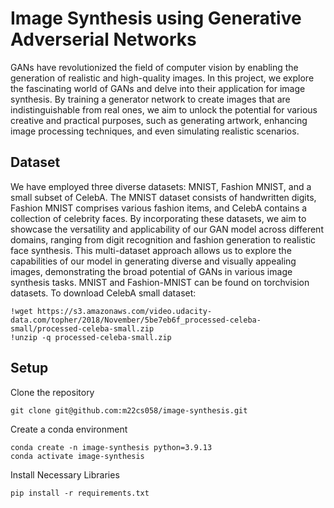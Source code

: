 # Image Synthesis using Generative Adverserial Networks

GANs have revolutionized the field of computer vision by enabling the generation of realistic and high-quality images. In this project, we explore the fascinating world of GANs and delve into their application for image synthesis. By training a generator network to create images that are indistinguishable from real ones, we aim to unlock the potential for various creative and practical purposes, such as generating artwork, enhancing image processing techniques, and even simulating realistic scenarios.

## Dataset
We have employed three diverse datasets: MNIST, Fashion MNIST, and a small subset of CelebA. The MNIST dataset consists of handwritten digits, Fashion MNIST comprises various fashion items, and CelebA contains a collection of celebrity faces. By incorporating these datasets, we aim to showcase the versatility and applicability of our GAN model across different domains, ranging from digit recognition and fashion generation to realistic face synthesis. This multi-dataset approach allows us to explore the capabilities of our model in generating diverse and visually appealing images, demonstrating the broad potential of GANs in various image synthesis tasks.
MNIST and Fashion-MNIST can be found on torchvision datasets. To download CelebA small dataset:

    !wget https://s3.amazonaws.com/video.udacity-data.com/topher/2018/November/5be7eb6f_processed-celeba-small/processed-celeba-small.zip
    !unzip -q processed-celeba-small.zip

## Setup
Clone the repository

    git clone git@github.com:m22cs058/image-synthesis.git

Create a conda environment

    conda create -n image-synthesis python=3.9.13
    conda activate image-synthesis
 
Install Necessary Libraries

    pip install -r requirements.txt
